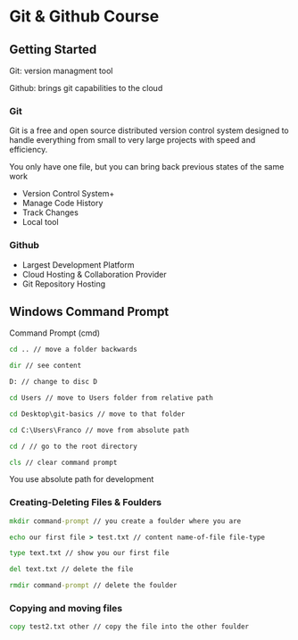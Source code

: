 # Git & Github Course

## Getting Started

Git: version managment tool

Github: brings git capabilities to the cloud

### Git 

Git is a free and open source distributed version control system designed to handle everything from small to very large projects with speed and efficiency.

You only have one file, but you can bring back previous states of the same work

 - Version Control System+
 - Manage Code History
 - Track Changes
 - Local tool

### Github

 - Largest Development Platform
 - Cloud Hosting & Collaboration Provider
 - Git Repository Hosting

## Windows Command Prompt

Command Prompt (cmd)

````cmd
cd .. // move a folder backwards

dir // see content

D: // change to disc D

cd Users // move to Users folder from relative path

cd Desktop\git-basics // move to that folder

cd C:\Users\Franco // move from absolute path

cd / // go to the root directory

cls // clear command prompt
````
You use absolute path for development

### Creating-Deleting Files & Foulders

````cmd
mkdir command-prompt // you create a foulder where you are

echo our first file > test.txt // content name-of-file file-type

type text.txt // show you our first file

del text.txt // delete the file

rmdir command-prompt // delete the foulder
````

### Copying and moving files

````cmd
copy test2.txt other // copy the file into the other foulder
````
<!--stackedit_data:
eyJoaXN0b3J5IjpbLTE5NjEyNTM2MTAsMTA3MDE4OTYzNywtMT
kwNDQyNDQ1NSw5ODc4MTE1MjUsNDE4MzM2NDk1LC0zMjI3MzIz
NjMsMTEzNDkyNTcxMSwxOTU3MDk5Mzk1LC0yMDg4NzQ2NjEyXX
0=
-->